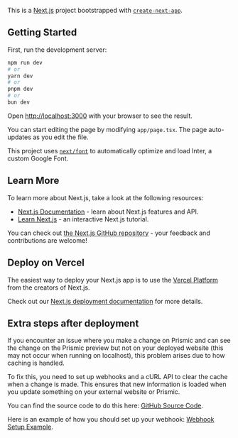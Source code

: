 This is a [Next.js](https://nextjs.org/) project bootstrapped with [`create-next-app`](https://github.com/vercel/next.js/tree/canary/packages/create-next-app).

## Getting Started

First, run the development server:

```bash
npm run dev
# or
yarn dev
# or
pnpm dev
# or
bun dev
```

Open [http://localhost:3000](http://localhost:3000) with your browser to see the result.

You can start editing the page by modifying `app/page.tsx`. The page auto-updates as you edit the file.

This project uses [`next/font`](https://nextjs.org/docs/basic-features/font-optimization) to automatically optimize and load Inter, a custom Google Font.

## Learn More

To learn more about Next.js, take a look at the following resources:

- [Next.js Documentation](https://nextjs.org/docs) - learn about Next.js features and API.
- [Learn Next.js](https://nextjs.org/learn) - an interactive Next.js tutorial.

You can check out [the Next.js GitHub repository](https://github.com/vercel/next.js/) - your feedback and contributions are welcome!

## Deploy on Vercel

The easiest way to deploy your Next.js app is to use the [Vercel Platform](https://vercel.com/new?utm_medium=default-template&filter=next.js&utm_source=create-next-app&utm_campaign=create-next-app-readme) from the creators of Next.js.

Check out our [Next.js deployment documentation](https://nextjs.org/docs/deployment) for more details.


## Extra steps after deployment

If you encounter an issue where you make a change on Prismic and can see the change on the Prismic preview but not on your deployed website (this may not occur when running on localhost), this problem arises due to how caching is handled.

To fix this, you need to set up webhooks and a cURL API to clear the cache when a change is made. This ensures that new information is loaded when you update something on your external website or Prismic.

You can find the source code to do this here: [GitHub Source Code](https://github.com/endoritos/endyPortfolio/blob/master/app/api/cron/route.ts).

Here is an example of how you should set up your webhook: [Webhook Setup Example](https://documenter.getpostman.com/view/2sA3XPD2vF?version=latest#intro).
